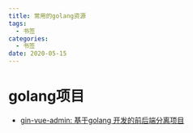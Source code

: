 ```yaml
---
title: 常用的golang资源
tags:
  - 书签
categories:
  - 书签 
date: 2020-05-15
---
```

# golang项目
- [gin-vue-admin: 基于golang 开发的前后端分离项目](https://github.com/jackerzz/gin-vue-admin)